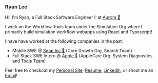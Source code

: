 ### Ryan Lee

Hi!  I'm Ryan, a Full Stack Software Engineer II at [Aurora 🚛](https://aurora.tech/)

I work on the Workflow Tools team under the Simulation Org where I primarily build simulation workflow webapps using React and Typescript!

I have have worked at the following companies in the past:
- Mobile SWE @ [Snap Inc 👻](https://www.snap.com/en-US/) (Core Growth Org, Search Team) 
- Full Stack SWE Intern @ [Apple 🍎](https://apple.com/) (AppleCare Org, System Diagnostics and Tools Team) 

Feel free to checkout my [Personal Site](https://ryazlee.github.io/), [Resume](https://ryazlee.github.io/files/ryan_lee_resume.pdf), [LinkedIn](https://www.linkedin.com/in/ryazlee/), or shoot me an [Email](mailto:ryanjlee@berkeley.edu)!
